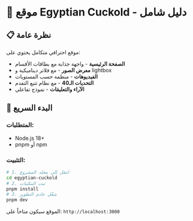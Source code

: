 # 🌟 موقع Egyptian Cuckold - دليل شامل
## 📋 نظرة عامة
موقع احترافي متكامل يحتوي على:
- **الصفحة الرئيسية** - واجهة جذابة مع بطاقات الأقسام
- **معرض الصور** - مع فلاتر ديناميكية و lightbox
- **الفيديوهات** - منظمة حسب المستويات
- **التحديات الـ40** - مع نظام تتبع التقدم
- **الآراء والتعليقات** - نموذج تفاعلي
## 🚀 البدء السريع
### المتطلبات:
- Node.js 18+ 
- pnpm أو npm
### التثبيت:
```bash
# 1. انتقل إلى مجلد المشروع
cd egyptian-cuckold
# 2. ثبت المكتبات
pnpm install
# 3. شغّل خادم التطوير
pnpm dev
```
الموقع سيكون متاحاً على: `http://localhost:3000`
